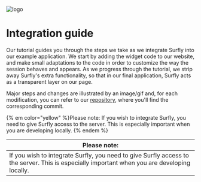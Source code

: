 ![logo](images/logosmall.png)
# Integration guide


Our tutorial guides you through the steps we take as we integrate Surfly into our example application. We start by adding the widget code to our website, and make small adaptations to the code in order to customize the way the session behaves and appears. As we progress through the tutorial, we strip away Surfly's extra functionality, so that in our final application, Surfly acts as a transparent layer on our page. 

Major steps and changes are illustrated by an image/gif and, for each modification, you can refer to our [repository](https://github.com/MathildeJ/Cake_shop_example), where you'll find the corresponding commit.



{% em color="yellow" %}Please note: 
If you wish to integrate Surfly, you need to give Surfly access to the server. This is especially important when you are developing locally.  {% endem %}

| Please note: |
| ------------- | 
| If you wish to integrate Surfly, you need to give Surfly access to the server. This is especially important when you are developing locally.  |